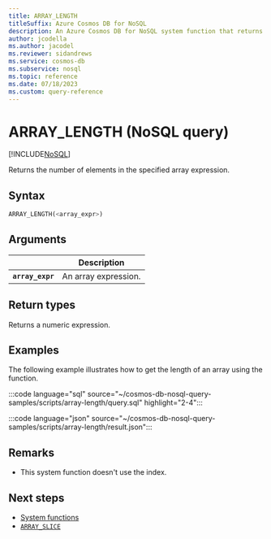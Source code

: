 ```yaml
---
title: ARRAY_LENGTH
titleSuffix: Azure Cosmos DB for NoSQL
description: An Azure Cosmos DB for NoSQL system function that returns the number of items in an array.
author: jcodella
ms.author: jacodel
ms.reviewer: sidandrews
ms.service: cosmos-db
ms.subservice: nosql
ms.topic: reference
ms.date: 07/18/2023
ms.custom: query-reference
---
```


# ARRAY_LENGTH (NoSQL query)

[!INCLUDE[NoSQL](../../includes/appliesto-nosql.md)]

Returns the number of elements in the specified array expression.
  
## Syntax
  
```sql
ARRAY_LENGTH(<array_expr>)  
```  

## Arguments

| | Description |
| --- | --- |
| **`array_expr`** | An array expression. |

## Return types

Returns a numeric expression.  

## Examples
  
The following example illustrates how to get the length of an array using the function.

:::code language="sql" source="~/cosmos-db-nosql-query-samples/scripts/array-length/query.sql" highlight="2-4":::  

:::code language="json" source="~/cosmos-db-nosql-query-samples/scripts/array-length/result.json":::

## Remarks

- This system function doesn't use the index.

## Next steps

- [System functions](system-functions.yml)
- [`ARRAY_SLICE`](array-slice.md)
